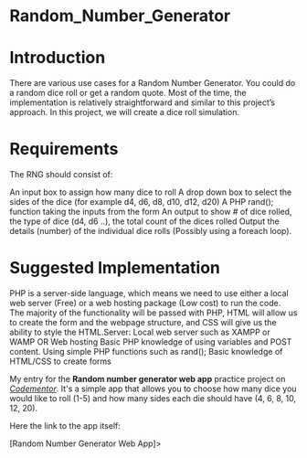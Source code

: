 # Random_Number_Generator

# Introduction
There are various use cases for a Random Number Generator. You could do a random dice roll or get a random quote. Most of the time, the implementation is relatively straightforward and similar to this project’s approach. In this project, we will create a dice roll simulation.

# Requirements
The RNG should consist of:

An input box to assign how many dice to roll
A drop down box to select the sides of the dice (for example d4, d6, d8, d10, d12, d20)
A PHP rand(); function taking the inputs from the form
An output to show # of dice rolled, the type of dice (d4, d6 ..), the total count of the dices rolled
Output the details (number) of the individual dice rolls (Possibly using a foreach loop).

# Suggested Implementation
PHP is a server-side language, which means we need to use either a local web server (Free) or a web hosting package (Low cost) to run the code.
The majority of the functionality will be passed with PHP, HTML will allow us to create the form and the webpage structure, and CSS will give us the ability to style the HTML.Server: Local web server such as XAMPP or WAMP OR Web hosting
Basic PHP knowledge of using variables and POST content.
Using simple PHP functions such as rand();
Basic knowledge of HTML/CSS to create forms


My entry for the **Random number generator web app** practice project on [*Codementor*](https://www.codementor.io/projects/web/random-number-generator-web-app-bz042v8kll). It's a simple app that allows you to choose how many dice you would like to roll (1-5) and how many sides each die should have (4, 6, 8, 10, 12, 20).

Here the link to the app itself:

[Random Number Generator Web App]>
